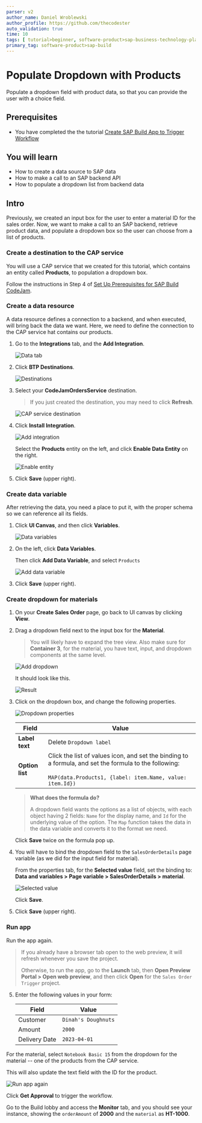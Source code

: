 ```yaml
---
parser: v2
author_name: Daniel Wroblewski
author_profile: https://github.com/thecodester
auto_validation: true
time: 10
tags: [ tutorial>beginner, software-product>sap-business-technology-platform,software-product>sap-build, software-product>sap-build-apps]
primary_tag: software-product>sap-build
---
```

  

# Populate Dropdown with Products
<!-- description --> Populate a dropdown field with product data, so that you can provide the user with a choice field.


## Prerequisites
- You have completed the the tutorial [Create SAP Build App to Trigger Workflow](build-apps-workflow-trigger)

## You will learn
- How to create a data source to SAP data
- How to make a call to an SAP backend API
- How to populate a dropdown list from backend data



## Intro
Previously, we created an input box for the user to enter a material ID for the sales order. Now, we want to make a call to an SAP backend, retrieve product data, and populate a dropdown box so the user can choose from a list of products.



### Create a destination to the CAP service
You will use a CAP service that we created for this tutorial, which contains an entity called **Products**, to population a dropdown box.

Follow the instructions in Step 4 of [Set Up Prerequisites for SAP Build CodeJam](codejam-0-prerequisites).







### Create a data resource
A data resource defines a connection to a backend, and when executed, will bring back the data we want. Here, we need to define the connection to the CAP service hat contains our products.


1. Go to the **Integrations** tab, and the **Add Integration**.

    ![Data tab](data-new.png)

2. Click **BTP Destinations**.

    ![Destinations](data-destinations.png)

3. Select your **CodeJamOrdersService** destination.

    >If you just created the destination, you may need to click **Refresh**.

    ![CAP service destination](data-es5-dest.png)
    
4. Click **Install Integration**.

    ![Add integration](data-add-integration.png)

    Select the **Products** entity on the left, and click **Enable Data Entity** on the right.

    ![Enable entity](data-enable-entity.png)

5. Click **Save** (upper right).
   





### Create data variable
After retrieving the data, you need a place to put it, with the proper schema so we can reference all its fields.

1. Click **UI Canvas**, and then click **Variables**.

    ![Data variables](data-var-open.png)

2. On the left, click **Data Variables**.
   
    Then click **Add Data Variable**, and select `Products`

    ![Add data variable](data-var-add.png)

3. Click **Save** (upper right).
   




### Create dropdown for materials
1. On your **Create Sales Order** page, go back to UI canvas by clicking **View**.
   
2. Drag a dropdown field next to the input box for the **Material**.

    >You will likely have to expand the tree view. Also make sure for **Container 3**, for the material, you have text, input, and dropdown components at the same level.
   
    ![Add dropdown](dropdown-add.png)

    It should look like this.

    ![Result](dropdown-add-result.png)

3. Click on the dropdown box, and change the following properties.

    ![Dropdown properties](dropdown-properties.png)

    | Field | Value |
    |-------|-------|
    | **Label text** | Delete `Dropdown label` |
    | **Option list** | Click the list of values icon, and set the binding to a formula, and set the formula to the following:<div>&nbsp;</div>`MAP(data.Products1, {label: item.Name, value: item.Id})` |

    >**What does the formula do?**
    >
    >A dropdown field wants the options as a list of objects, with each object having 2 fields: `Name` for the display name, and `Id` for the underlying value of the option. The `Map` function takes the data in the data variable and converts it to the format we need.

    Click **Save** twice on the formula pop up.

4. You will have to bind the dropdown field to the `SalesOrderDetails` page variable (as we did for the input field for material).
    
    From the properties tab, for the **Selected value** field, set the binding to: **Data and variables > Page variable > SalesOrderDetails > material**. 

    ![Selected value](dropdown-selected-value.png)

    Click **Save**.

5. Click **Save** (upper right).

 


### Run app
Run the app again.

>If you already have a browser tab open to the web preview, it will refresh whenever you save the project.
>
>Otherwise, to run the app, go to the **Launch** tab, then **Open Preview Portal > Open web preview**, and then click **Open** for the `Sales Order Trigger` project.

5. Enter the following values in your form:

    | Field | Value |
    |-------|-------|
    | Customer | `Dinah's Doughnuts` |
    | Amount  | `2000` |
    | Delivery Date  | `2023-04-01` |

For the material, select `Notebook Basic 15` from the dropdown for the material -- one of the products from the CAP service.

This will also update the text field with the ID for the product.

![Run app again](run-dropdown.png)

Click **Get Approval** to trigger the workflow. 

Go to the Build lobby and access the **Monitor** tab, and you should see your instance, showing the `orderAmount` of **2000** and the `material` as **HT-1000**.

